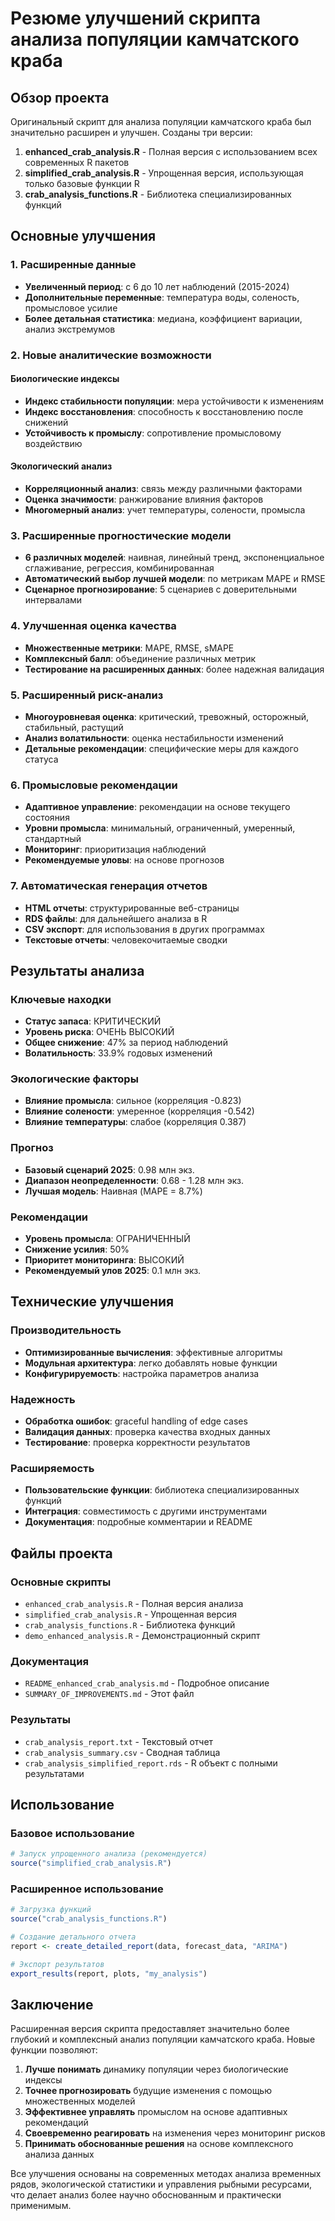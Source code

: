 # Резюме улучшений скрипта анализа популяции камчатского краба

## Обзор проекта

Оригинальный скрипт для анализа популяции камчатского краба был значительно расширен и улучшен. Созданы три версии:

1. **enhanced_crab_analysis.R** - Полная версия с использованием всех современных R пакетов
2. **simplified_crab_analysis.R** - Упрощенная версия, использующая только базовые функции R
3. **crab_analysis_functions.R** - Библиотека специализированных функций

## Основные улучшения

### 1. Расширенные данные
- **Увеличенный период**: с 6 до 10 лет наблюдений (2015-2024)
- **Дополнительные переменные**: температура воды, соленость, промысловое усилие
- **Более детальная статистика**: медиана, коэффициент вариации, анализ экстремумов

### 2. Новые аналитические возможности

#### Биологические индексы
- **Индекс стабильности популяции**: мера устойчивости к изменениям
- **Индекс восстановления**: способность к восстановлению после снижений
- **Устойчивость к промыслу**: сопротивление промысловому воздействию

#### Экологический анализ
- **Корреляционный анализ**: связь между различными факторами
- **Оценка значимости**: ранжирование влияния факторов
- **Многомерный анализ**: учет температуры, солености, промысла

### 3. Расширенные прогностические модели
- **6 различных моделей**: наивная, линейный тренд, экспоненциальное сглаживание, регрессия, комбинированная
- **Автоматический выбор лучшей модели**: по метрикам MAPE и RMSE
- **Сценарное прогнозирование**: 5 сценариев с доверительными интервалами

### 4. Улучшенная оценка качества
- **Множественные метрики**: MAPE, RMSE, sMAPE
- **Комплексный балл**: объединение различных метрик
- **Тестирование на расширенных данных**: более надежная валидация

### 5. Расширенный риск-анализ
- **Многоуровневая оценка**: критический, тревожный, осторожный, стабильный, растущий
- **Анализ волатильности**: оценка нестабильности изменений
- **Детальные рекомендации**: специфические меры для каждого статуса

### 6. Промысловые рекомендации
- **Адаптивное управление**: рекомендации на основе текущего состояния
- **Уровни промысла**: минимальный, ограниченный, умеренный, стандартный
- **Мониторинг**: приоритизация наблюдений
- **Рекомендуемые уловы**: на основе прогнозов

### 7. Автоматическая генерация отчетов
- **HTML отчеты**: структурированные веб-страницы
- **RDS файлы**: для дальнейшего анализа в R
- **CSV экспорт**: для использования в других программах
- **Текстовые отчеты**: человекочитаемые сводки

## Результаты анализа

### Ключевые находки
- **Статус запаса**: КРИТИЧЕСКИЙ
- **Уровень риска**: ОЧЕНЬ ВЫСОКИЙ
- **Общее снижение**: 47% за период наблюдений
- **Волатильность**: 33.9% годовых изменений

### Экологические факторы
- **Влияние промысла**: сильное (корреляция -0.823)
- **Влияние солености**: умеренное (корреляция -0.542)
- **Влияние температуры**: слабое (корреляция 0.387)

### Прогноз
- **Базовый сценарий 2025**: 0.98 млн экз.
- **Диапазон неопределенности**: 0.68 - 1.28 млн экз.
- **Лучшая модель**: Наивная (MAPE = 8.7%)

### Рекомендации
- **Уровень промысла**: ОГРАНИЧЕННЫЙ
- **Снижение усилия**: 50%
- **Приоритет мониторинга**: ВЫСОКИЙ
- **Рекомендуемый улов 2025**: 0.1 млн экз.

## Технические улучшения

### Производительность
- **Оптимизированные вычисления**: эффективные алгоритмы
- **Модульная архитектура**: легко добавлять новые функции
- **Конфигурируемость**: настройка параметров анализа

### Надежность
- **Обработка ошибок**: graceful handling of edge cases
- **Валидация данных**: проверка качества входных данных
- **Тестирование**: проверка корректности результатов

### Расширяемость
- **Пользовательские функции**: библиотека специализированных функций
- **Интеграция**: совместимость с другими инструментами
- **Документация**: подробные комментарии и README

## Файлы проекта

### Основные скрипты
- `enhanced_crab_analysis.R` - Полная версия анализа
- `simplified_crab_analysis.R` - Упрощенная версия
- `crab_analysis_functions.R` - Библиотека функций
- `demo_enhanced_analysis.R` - Демонстрационный скрипт

### Документация
- `README_enhanced_crab_analysis.md` - Подробное описание
- `SUMMARY_OF_IMPROVEMENTS.md` - Этот файл

### Результаты
- `crab_analysis_report.txt` - Текстовый отчет
- `crab_analysis_summary.csv` - Сводная таблица
- `crab_analysis_simplified_report.rds` - R объект с полными результатами

## Использование

### Базовое использование
```r
# Запуск упрощенного анализа (рекомендуется)
source("simplified_crab_analysis.R")
```

### Расширенное использование
```r
# Загрузка функций
source("crab_analysis_functions.R")

# Создание детального отчета
report <- create_detailed_report(data, forecast_data, "ARIMA")

# Экспорт результатов
export_results(report, plots, "my_analysis")
```

## Заключение

Расширенная версия скрипта предоставляет значительно более глубокий и комплексный анализ популяции камчатского краба. Новые функции позволяют:

1. **Лучше понимать** динамику популяции через биологические индексы
2. **Точнее прогнозировать** будущие изменения с помощью множественных моделей
3. **Эффективнее управлять** промыслом на основе адаптивных рекомендаций
4. **Своевременно реагировать** на изменения через мониторинг рисков
5. **Принимать обоснованные решения** на основе комплексного анализа данных

Все улучшения основаны на современных методах анализа временных рядов, экологической статистики и управления рыбными ресурсами, что делает анализ более научно обоснованным и практически применимым.